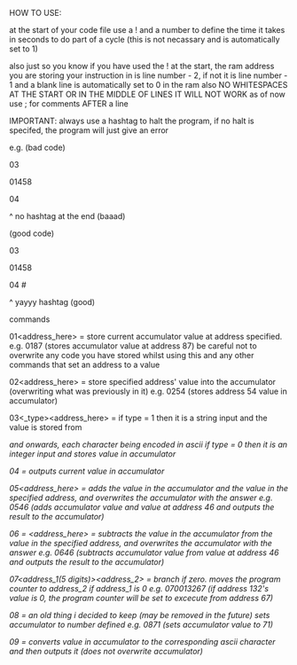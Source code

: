 HOW TO USE:

at the start of your code file use a ! and a number to define the time it takes in seconds to do part of a cycle (this is not necassary and is automatically set to 1)

also just so you know if you have used the ! at the start, the ram address you are storing your instruction in is line number - 2, if not it is line number - 1
and a blank line is automatically set to 0 in the ram
also NO WHITESPACES AT THE START OR IN THE MIDDLE OF LINES IT WILL NOT WORK as of now
use ; for comments AFTER a line

IMPORTANT: always use a hashtag to halt the program, if no halt is specifed, the program will just give an error

e.g. (bad code)

03

01458

04

^ no hashtag at the end (baaad)

(good code)

03

01458

04 #

^ yayyy hashtag (good)

commands

01<address_here> = store current accumulator value at address specified. e.g. 0187 (stores accumulator value at address 87)
be careful not to overwrite any code you have stored whilst using this and any other commands that set an address to a value

02<address_here> = store specified address' value into the accumulator (overwriting what was previously in it) e.g. 0254 (stores address 54 value in accumulator)

03<_type><address_here> = if type = 1 then it is a string input and the value is stored from <address> and onwards, each character being encoded in ascii
if type = 0 then it is an integer input and stores value in accumulator

04 = outputs current value in accumulator

05<address_here> = adds the value in the accumulator and the value in the specified address, and overwrites the accumulator with the answer 
e.g. 0546 (adds accumulator value and value at address 46 and outputs the result to the accumulator)

06 = <address_here> = subtracts the value in the accumulator from the value in the specified address, and overwrites the accumulator with the answer 
e.g. 0646 (subtracts accumulator value from value at address 46 and outputs the result to the accumulator)

07<address_1(5 digits)><address_2> = branch if zero. moves the program counter to address_2 if address_1 is 0
e.g. 070013267 (if address 132's value is 0, the program counter will be set to excecute from address 67)

08<number> = an old thing i decided to keep (may be removed in the future) sets accumulator to number defined
e.g. 0871 (sets accumulator value to 71)

09 = converts value in accumulator to the corresponding ascii character and then outputs it (does not overwrite accumulator)
